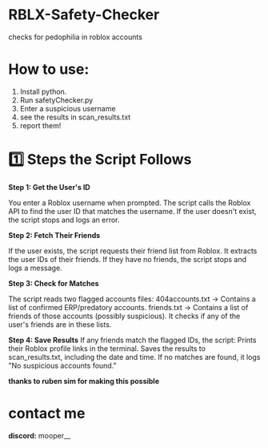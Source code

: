 # RBLX-Safety-Checker
checks for pedophilia in roblox accounts

# How to use:
1. Install python.
2. Run safetyChecker.py
3. Enter a suspicious username
4. see the results in scan_results.txt
5. report them!

# 1️⃣ Steps the Script Follows
**Step 1: Get the User's ID**

You enter a Roblox username when prompted.
The script calls the Roblox API to find the user ID that matches the username.
If the user doesn't exist, the script stops and logs an error.

**Step 2: Fetch Their Friends**

If the user exists, the script requests their friend list from Roblox.
It extracts the user IDs of their friends.
If they have no friends, the script stops and logs a message.

**Step 3: Check for Matches**

The script reads two flagged accounts files:
404accounts.txt → Contains a list of confirmed ERP/predatory accounts.
friends.txt → Contains a list of friends of those accounts (possibly suspicious).
It checks if any of the user's friends are in these lists.

**Step 4: Save Results**
If any friends match the flagged IDs, the script:
Prints their Roblox profile links in the terminal.
Saves the results to scan_results.txt, including the date and time.
If no matches are found, it logs "No suspicious accounts found."

**thanks to ruben sim for making this possible**

# contact me
**discord:** mooper__

